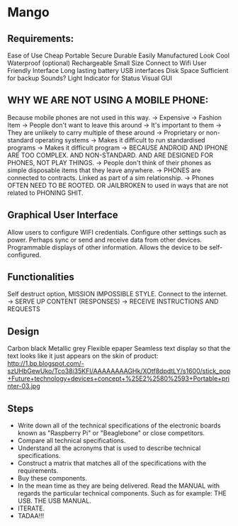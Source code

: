 Mango
=====

Requirements:
-------------

Ease of Use
Cheap
Portable
Secure
Durable
Easily Manufactured
Look Cool
Waterproof (optional)
Rechargeable
Small Size
Connect to Wifi
User Friendly Interface
Long lasting battery
USB interfaces
Disk Space Sufficient for backup
Sounds?
Light Indicator for Status
Visual GUI

WHY WE ARE NOT USING A MOBILE PHONE:
------------------------------------

Because mobile phones are not used in this way.
    -> Expensive
    -> Fashion Item
    -> People don't want to leave this around
    -> It's important to them
    -> They are unlikely to carry multiple of these around
    -> Proprietary or non-standard operating systems
    -> Makes it difficult to run standardised programs
    -> Makes it difficult program
    -> BECAUSE ANDROID AND IPHONE ARE TOO COMPLEX. AND NON-STANDARD. AND ARE DESIGNED FOR PHONES, NOT PLAY THINGS.
    -> People don't think of their phones as simple disposable items that they leave anywhere.
    -> PHONES are connected to contracts. Linked as part of a sim relationship.
    -> Phones OFTEN NEED TO BE ROOTED. OR JAILBROKEN to used in ways that are not related to PHONING SHIT.

Graphical User Interface
------------------------

Allow users to configure WIFI credentials.
Configure other settings such as power.
Perhaps sync or send and receive data from other devices.
Programmable displays of other information.
Allows the device to be self-configured.

Functionalities
---------------

Self destruct option, MISSION IMPOSSIBLE STYLE.
Connect to the internet.
    -> SERVE UP CONTENT (RESPONSES)
    -> RECEIVE INSTRUCTIONS AND REQUESTS

Design
------

Carbon black
Metallic grey
Flexible epaper
Seamless text display so that the text looks like it just appears on the skin of product: http://1.bp.blogspot.com/-szUHbGewUko/Tco38i35KFI/AAAAAAAAGHk/XOtf8dpdtLY/s1600/stick_pop+Future+technology+devices+concept+%25E2%2580%2593+Portable+printer-03.jpg

Steps
-----

* Write down all of the technical specifications of the electronic boards known as "Raspberry Pi" or "Beaglebone" or close competitors.
* Compare all technical specifications.
* Understand all the acronyms that is used to describe technical specifications.
* Construct a matrix that matches all of the specifications with the requirements.
* Buy these components.
* In the mean time as they are being delivered. Read the MANUAL with regards the particular technical components. Such as for example: THE USB. THE USB MANUAL.
* ITERATE.
* TADAA!!!